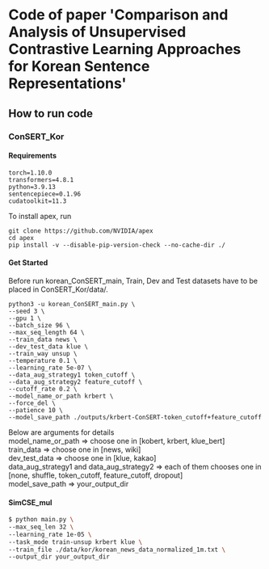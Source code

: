 # Code of paper 'Comparison and Analysis of Unsupervised Contrastive Learning Approaches for Korean Sentence Representations'

## How to run code

### ConSERT_Kor

#### Requirements
```
torch=1.10.0
transformers=4.8.1
python=3.9.13
sentencepiece=0.1.96
cudatoolkit=11.3
```
To install apex, run
```
git clone https://github.com/NVIDIA/apex
cd apex
pip install -v --disable-pip-version-check --no-cache-dir ./
```

#### Get Started
Before run korean_ConSERT_main, Train, Dev and Test datasets have to be placed in ConSERT_Kor/data/.
```
python3 -u korean_ConSERT_main.py \
--seed 3 \
--gpu 1 \
--batch_size 96 \
--max_seq_length 64 \
--train_data news \
--dev_test_data klue \
--train_way unsup \
--temperature 0.1 \
--learning_rate 5e-07 \
--data_aug_strategy1 token_cutoff \
--data_aug_strategy2 feature_cutoff \
--cutoff_rate 0.2 \
--model_name_or_path krbert \
--force_del \
--patience 10 \
--model_save_path ./outputs/krbert-ConSERT-token_cutoff+feature_cutoff
```

Below are arguments for details   
model_name_or_path => choose one in [kobert, krbert, klue_bert]   
train_data => choose one in [news, wiki]   
dev_test_data => choose one in [klue, kakao]   
data_aug_strategy1 and data_aug_strategy2 => each of them chooses one in [none, shuffle, token_cutoff, feature_cutoff, dropout]    
model_save_path => your_output_dir    



#### SimCSE_mul

```bash
$ python main.py \
--max_seq_len 32 \
--learning_rate 1e-05 \
--task_mode train-unsup krbert klue \
--train_file ./data/kor/korean_news_data_normalized_1m.txt \
--output_dir your_output_dir
```
